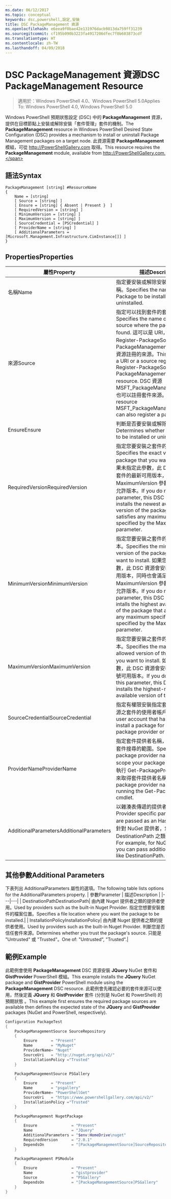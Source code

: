 ```yaml
---
ms.date: 06/12/2017
ms.topic: conceptual
keywords: dsc,powershell,設定,安裝
title: DSC PackageManagement 資源
ms.openlocfilehash: e6eea9f0bae42e131976dacb9813da759ff31239
ms.sourcegitcommit: cf195b090b3223fa4917206dfec7f0b603873cdf
ms.translationtype: HT
ms.contentlocale: zh-TW
ms.lasthandoff: 04/09/2018
---
```

# <a name="dsc-packagemanagement-resource"></a><span data-ttu-id="76e05-103">DSC PackageManagement 資源</span><span class="sxs-lookup"><span data-stu-id="76e05-103">DSC PackageManagement Resource</span></span>

> <span data-ttu-id="76e05-104">適用於：Windows PowerShell 4.0、Windows PowerShell 5.0</span><span class="sxs-lookup"><span data-stu-id="76e05-104">Applies To: Windows PowerShell 4.0, Windows PowerShell 5.0</span></span>

<span data-ttu-id="76e05-105">Windows PowerShell 預期狀態設定 (DSC) 中的 **PackageManagement** 資源，提供在目標節點上安裝或解除安裝「套件管理」套件的機制。</span><span class="sxs-lookup"><span data-stu-id="76e05-105">The **PackageManagement** resource in Windows PowerShell Desired State Configuration (DSC) provides a mechanism to install or uninstall Package Management packages on a target node.</span></span> <span data-ttu-id="76e05-106">此資源需要 **PackageManagement** 模組，可從 http://PowerShellGallery.com 取得。</span><span class="sxs-lookup"><span data-stu-id="76e05-106">This resource requires the **PackageManagement** module, available from http://PowerShellGallery.com.</span></span>

## <a name="syntax"></a><span data-ttu-id="76e05-107">語法</span><span class="sxs-lookup"><span data-stu-id="76e05-107">Syntax</span></span>

```
PackageManagement [string] #ResourceName
{
    Name = [string]
    [ Source = [string] ]
    [ Ensure = [string] { Absent | Present }  ]
    [ RequiredVersion = [string] ]
    [ MinimumVersion = [string] ]
    [ MaximumVersion = [string] ]
    [ SourceCredential = [PSCredential] ]
    [ ProviderName = [string] ]
    [ AdditionalParameters = [Microsoft.Management.Infrastructure.CimInstance[]] ]
}
```

## <a name="properties"></a><span data-ttu-id="76e05-108">Properties</span><span class="sxs-lookup"><span data-stu-id="76e05-108">Properties</span></span>
|  <span data-ttu-id="76e05-109">屬性</span><span class="sxs-lookup"><span data-stu-id="76e05-109">Property</span></span>  |  <span data-ttu-id="76e05-110">描述</span><span class="sxs-lookup"><span data-stu-id="76e05-110">Description</span></span>   |
|---|---|
| <span data-ttu-id="76e05-111">名稱</span><span class="sxs-lookup"><span data-stu-id="76e05-111">Name</span></span>| <span data-ttu-id="76e05-112">指定要安裝或解除安裝之套件的名稱。</span><span class="sxs-lookup"><span data-stu-id="76e05-112">Specifies the name of the Package to be installed or uninstalled.</span></span>|
| <span data-ttu-id="76e05-113">來源</span><span class="sxs-lookup"><span data-stu-id="76e05-113">Source</span></span>| <span data-ttu-id="76e05-114">指定可以找到套件的套件來源名稱。</span><span class="sxs-lookup"><span data-stu-id="76e05-114">Specifies the name of the package source where the package can be found.</span></span> <span data-ttu-id="76e05-115">這可以是 URI，或是向 Register-PackageSource 或 PackageManagementSource DSC 資源註冊的來源。</span><span class="sxs-lookup"><span data-stu-id="76e05-115">This can either be a URI or a source registered with Register-PackageSource or PackageManagementSource DSC resource.</span></span> <span data-ttu-id="76e05-116">DSC 資源 MSFT_PackageManagementSource 也可以註冊套件來源。</span><span class="sxs-lookup"><span data-stu-id="76e05-116">The DSC resource MSFT_PackageManagementSource can also register a package source.</span></span>|
| <span data-ttu-id="76e05-117">Ensure</span><span class="sxs-lookup"><span data-stu-id="76e05-117">Ensure</span></span>| <span data-ttu-id="76e05-118">判斷是否要安裝或解除安裝套件。</span><span class="sxs-lookup"><span data-stu-id="76e05-118">Determines whether the package is to be installed or uninstalled.</span></span>|
| <span data-ttu-id="76e05-119">RequiredVersion</span><span class="sxs-lookup"><span data-stu-id="76e05-119">RequiredVersion</span></span>| <span data-ttu-id="76e05-120">指定您要安裝之套件的確切版本。</span><span class="sxs-lookup"><span data-stu-id="76e05-120">Specifies the exact version of the package that you want to install.</span></span> <span data-ttu-id="76e05-121">如果未指定此參數，此 DSC 資源會安裝套件的最新可用版本，同時也會滿足 MaximumVersion 參數所指定的最高允許版本。</span><span class="sxs-lookup"><span data-stu-id="76e05-121">If you do not specify this parameter, this DSC resource installs the newest available version of the package that also satisfies any maximum version specified by the MaximumVersion parameter.</span></span>|
| <span data-ttu-id="76e05-122">MinimumVersion</span><span class="sxs-lookup"><span data-stu-id="76e05-122">MinimumVersion</span></span>| <span data-ttu-id="76e05-123">指定您要安裝之套件的最低允許版本。</span><span class="sxs-lookup"><span data-stu-id="76e05-123">Specifies the minimum allowed version of the package that you want to install.</span></span> <span data-ttu-id="76e05-124">如果您沒有加入此參數，此 DSC 資源會安裝套件的最高可用版本，同時也會滿足 MaximumVersion 參數所指定的最高允許版本。</span><span class="sxs-lookup"><span data-stu-id="76e05-124">If you do not add this parameter, this DSC resource intalls the highest available version of the package that also satisfies any maximum specified version specified by the MaximumVersion parameter.</span></span>|
| <span data-ttu-id="76e05-125">MaximumVersion</span><span class="sxs-lookup"><span data-stu-id="76e05-125">MaximumVersion</span></span>| <span data-ttu-id="76e05-126">指定您要安裝之套件的最高允許版本。</span><span class="sxs-lookup"><span data-stu-id="76e05-126">Specifies the maximum allowed version of the package that you want to install.</span></span> <span data-ttu-id="76e05-127">如果未指定此參數，此 DSC 資源會安裝套件的最高編號可用版本。</span><span class="sxs-lookup"><span data-stu-id="76e05-127">If you do not specify this parameter, this DSC resource installs the highest-numbered available version of the package.</span></span>|
| <span data-ttu-id="76e05-128">SourceCredential</span><span class="sxs-lookup"><span data-stu-id="76e05-128">SourceCredential</span></span> | <span data-ttu-id="76e05-129">指定有權限安裝指定套件提供者或來源之套件的使用者帳戶。</span><span class="sxs-lookup"><span data-stu-id="76e05-129">Specifies a user account that has rights to install a package for a specified package provider or source.</span></span>|
| <span data-ttu-id="76e05-130">ProviderName</span><span class="sxs-lookup"><span data-stu-id="76e05-130">ProviderName</span></span>| <span data-ttu-id="76e05-131">指定套件提供者名稱，以針對它設定套件搜尋的範圍。</span><span class="sxs-lookup"><span data-stu-id="76e05-131">Specifies a package provider name to which to scope your package search.</span></span> <span data-ttu-id="76e05-132">您可以執行 Get-PackageProvider Cmdlet 來取得套件提供者名稱。</span><span class="sxs-lookup"><span data-stu-id="76e05-132">You can get package provider names by running the Get-PackageProvider cmdlet.</span></span>|
| <span data-ttu-id="76e05-133">AdditionalParameters</span><span class="sxs-lookup"><span data-stu-id="76e05-133">AdditionalParameters</span></span>| <span data-ttu-id="76e05-134">以雜湊表傳遞的提供者特定參數。</span><span class="sxs-lookup"><span data-stu-id="76e05-134">Provider specific parameters that are passed as an Hashtable.</span></span> <span data-ttu-id="76e05-135">例如，針對 NuGet 提供者，您可以傳遞 DestinationPath 之類的其他參數。</span><span class="sxs-lookup"><span data-stu-id="76e05-135">For example, for NuGet provider you can pass additional parameters like DestinationPath.</span></span>|

## <a name="additional-parameters"></a><span data-ttu-id="76e05-136">其他參數</span><span class="sxs-lookup"><span data-stu-id="76e05-136">Additional Parameters</span></span>
<span data-ttu-id="76e05-137">下表列出 AdditionalParameters 屬性的選項。</span><span class="sxs-lookup"><span data-stu-id="76e05-137">The following table lists options for the AdditionalParameters property.</span></span>
|  <span data-ttu-id="76e05-138">參數</span><span class="sxs-lookup"><span data-stu-id="76e05-138">Parameter</span></span>  | <span data-ttu-id="76e05-139">描述</span><span class="sxs-lookup"><span data-stu-id="76e05-139">Description</span></span>   |
|---|---|
| <span data-ttu-id="76e05-140">DestinationPath</span><span class="sxs-lookup"><span data-stu-id="76e05-140">DestinationPath</span></span>| <span data-ttu-id="76e05-141">由內建 Nuget 提供者之類的提供者使用。</span><span class="sxs-lookup"><span data-stu-id="76e05-141">Used by providers such as the built-in Nuget Provider.</span></span> <span data-ttu-id="76e05-142">指定您想要安裝套件的檔案位置。</span><span class="sxs-lookup"><span data-stu-id="76e05-142">Specifies a file location where you want the package to be installed.</span></span>|
| <span data-ttu-id="76e05-143">InstallationPolicy</span><span class="sxs-lookup"><span data-stu-id="76e05-143">InstallationPolicy</span></span>| <span data-ttu-id="76e05-144">由內建 Nuget 提供者之類的提供者使用。</span><span class="sxs-lookup"><span data-stu-id="76e05-144">Used by providers such as the built-in Nuget Provider.</span></span> <span data-ttu-id="76e05-145">判斷您是否信任套件來源。</span><span class="sxs-lookup"><span data-stu-id="76e05-145">Determines whether you trust the package's source.</span></span> <span data-ttu-id="76e05-146">只能是 "Untrusted" 或 "Trusted"。</span><span class="sxs-lookup"><span data-stu-id="76e05-146">One of: "Untrusted", "Trusted".</span></span>|

## <a name="example"></a><span data-ttu-id="76e05-147">範例</span><span class="sxs-lookup"><span data-stu-id="76e05-147">Example</span></span>

<span data-ttu-id="76e05-148">此範例會使用 **PackageManagement** DSC 資源安裝 **JQuery** NuGet 套件和 **GistProvider** PowerShell 模組。</span><span class="sxs-lookup"><span data-stu-id="76e05-148">This example installs the **JQuery** NuGet package and **GistProvider** PowerShell module using the **PackageManagement** DSC resource.</span></span> <span data-ttu-id="76e05-149">此範例會先確認必要的套件來源可以使用，然後定義 **JQuery** 和 **GistProvider** 套件 (分別是 NuGet 和 PowerShell) 的預期狀態 。</span><span class="sxs-lookup"><span data-stu-id="76e05-149">This example first ensures the required package sources are available then defines the expected state of the **JQuery** and **GistProvider** packages (NuGet and PowerShell, respectively).</span></span>

```powershell
Configuration PackageTest
{
    PackageManagementSource SourceRepository
    {
        Ensure      = "Present"
        Name        = "MyNuget"
        ProviderName= "Nuget"
        SourceUri   = "http://nuget.org/api/v2/"
        InstallationPolicy ="Trusted"
    }

    PackageManagementSource PSGallery
    {
        Ensure      = "Present"
        Name        = "psgallery"
        ProviderName= "PowerShellGet"
        SourceUri   = "https://www.powershellgallery.com/api/v2/"
        InstallationPolicy ="Trusted"
    }

    PackageManagement NugetPackage
    {
        Ensure               = "Present"
        Name                 = "JQuery"
        AdditionalParameters = "$env:HomeDrive\nuget"
        RequiredVersion      = "2.0.1"
        DependsOn            = "[PackageManagementSource]SourceRepository"
    }

    PackageManagement PSModule
    {
        Ensure               = "Present"
        Name                 = "gistprovider"
        Source               = "PSGallery"
        DependsOn            = "[PackageManagementSource]PSGallery"
    }
}
```
